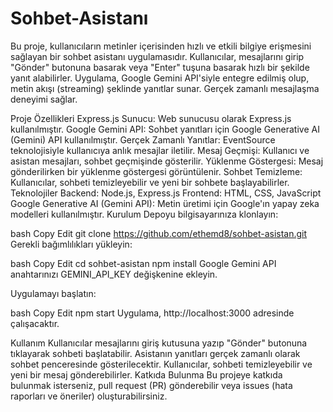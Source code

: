 # Sohbet-Asistanı
Bu proje, kullanıcıların metinler içerisinden hızlı ve etkili bilgiye erişmesini sağlayan bir sohbet asistanı uygulamasıdır. Kullanıcılar, mesajlarını girip "Gönder" butonuna basarak veya "Enter" tuşuna basarak hızlı bir şekilde yanıt alabilirler. Uygulama, Google Gemini API'siyle entegre edilmiş olup, metin akışı (streaming) şeklinde yanıtlar sunar. Gerçek zamanlı mesajlaşma deneyimi sağlar.

Proje Özellikleri
Express.js Sunucu: Web sunucusu olarak Express.js kullanılmıştır.
Google Gemini API: Sohbet yanıtları için Google Generative AI (Gemini) API kullanılmıştır.
Gerçek Zamanlı Yanıtlar: EventSource teknolojisiyle kullanıcıya anlık mesajlar iletilir.
Mesaj Geçmişi: Kullanıcı ve asistan mesajları, sohbet geçmişinde gösterilir.
Yüklenme Göstergesi: Mesaj gönderilirken bir yüklenme göstergesi görüntülenir.
Sohbet Temizleme: Kullanıcılar, sohbeti temizleyebilir ve yeni bir sohbete başlayabilirler.
Teknolojiler
Backend: Node.js, Express.js
Frontend: HTML, CSS, JavaScript
Google Generative AI (Gemini API): Metin üretimi için Google'ın yapay zeka modelleri kullanılmıştır.
Kurulum
Depoyu bilgisayarınıza klonlayın:

bash
Copy
Edit
git clone https://github.com/ethemd8/sohbet-asistan.git
Gerekli bağımlılıkları yükleyin:

bash
Copy
Edit
cd sohbet-asistan
npm install
Google Gemini API anahtarınızı GEMINI_API_KEY değişkenine ekleyin.

Uygulamayı başlatın:

bash
Copy
Edit
npm start
Uygulama, http://localhost:3000 adresinde çalışacaktır.

Kullanım
Kullanıcılar mesajlarını giriş kutusuna yazıp "Gönder" butonuna tıklayarak sohbeti başlatabilir.
Asistanın yanıtları gerçek zamanlı olarak sohbet penceresinde gösterilecektir.
Kullanıcılar, sohbeti temizleyebilir ve yeni bir mesaj gönderebilirler.
Katkıda Bulunma
Bu projeye katkıda bulunmak isterseniz, pull request (PR) gönderebilir veya issues (hata raporları ve öneriler) oluşturabilirsiniz.
